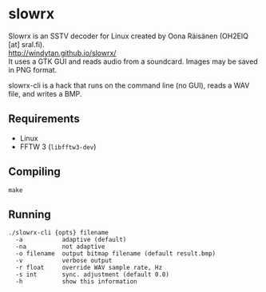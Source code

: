 slowrx
======
Slowrx is an SSTV decoder for Linux created by Oona Räisänen (OH2EIQ [at] sral.fi).<br>
http://windytan.github.io/slowrx/<br>
It uses a GTK GUI and reads audio from a soundcard. Images may be saved in PNG format.<br>

slowrx-cli is a hack that runs on the command line (no GUI), reads a WAV file, and writes a BMP.

Requirements
------------
* Linux
* FFTW 3 (`libfftw3-dev`)

Compiling
---------
`make`

Running
-------
`./slowrx-cli {opts} filename`<br>
`  -a           adaptive (default)`<br>
`  -na          not adaptive`<br>
`  -o filename  output bitmap filename (default result.bmp)`<br>
`  -v           verbose output`<br>
`  -r float     override WAV sample rate, Hz`<br>
`  -s int       sync. adjustment (default 0.0)`<br>
`  -h           show this information`<br>
